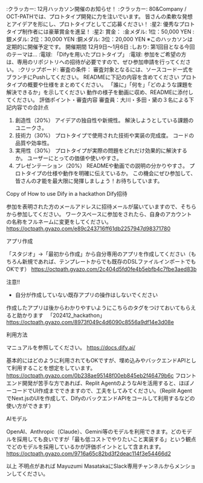 :クラッカー: 12月ハッカソン開催のお知らせ！ :クラッカー:
80&Company / OCT-PATHでは、プロトタイプ開発に力を注いでいます。
皆さんの柔軟な発想とアイデアを形にし、プロトタイプとしてご応募ください！
:星2: 優秀なプロトタイプ制作者には豪華賞金を進呈！ :星2:
賞金：
:金メダル: 1位：50,000 YEN
:銀メダル: 2位：30,000 YEN
:銅メダル: 3位：20,000 YEN
※このハッカソンは定期的に開催予定です。
開催期間
12月9日〜1月6日
:しおり: 第1回目となる今回のテーマは...
:電球: 「Difyを用いたプロトタイプ」 :電球:
参加をご希望の方は、専用のリポジトリへの招待が必要ですので、ぜひ参加申請を行ってください。
:クリップボード: 審査の条件：
審査対象となるには、ソースコード一式をブランチにPushしてください。
READMEに下記の内容を含めてください
プロトタイプの概要や仕様をまとめてください。
「誰に」「何を」「どのような課題を解決できるか」を示してください
動作の様子を動画に収め、READMEに添付してください。
評価ポイント・審査内容
審査員：大川・多田・黛の３名による下記内容での合計点
1. 創造性（20%）
アイデアの独自性や新規性。
解決しようとしている課題のユニークさ。
2. 技術力（30%）
プロトタイプで使用された技術や実装の完成度。
コードの品質や効率性。
3. 実用性（30%）
プロトタイプが実際の問題をどれだけ効果的に解決するか。
ユーザーにとっての価値や使いやすさ。
4. プレゼンテーション（20%）
READMEや動画での説明の分かりやすさ。
プロトタイプの仕様や動作を明確に伝えているか。
この機会にぜひ参加して、皆さんの才能を最大限に発揮しましょう！お待ちしています。

Copy of How to use Dify in a hackathon
Dify招待

参加を表明された方のメールアドレスに招待メールが届いていますので、そちらから参加してください。
ワークスペースに参加をされたら、自身のアカウントの名称をフルネームに変更をしてください。
https://octpath.gyazo.com/e89c243716ff61db2257947d98371780

アプリ作成

「スタジオ」→「最初から作成」から自分専用のアプリを作成してください（もちろん新規であれば、テンプレートからでも既存のDSLファイルインポートでもOKです）
https://octpath.gyazo.com/2c404d5fd0fe4b5ebfb4c7fbe3aed83b

注意!!

* 自分が作成していない既存アプリの操作はしないでください

作成したアプリは後からわかりやすいようにこちらのタグをつけておいてもらえると助かります
　「202412_hackathon」
https://octpath.gyazo.com/8973f049c4d6090c8556a9df14e3d08e

利用方法

マニュアルを参照してください。
https://docs.dify.ai/

基本的にはどのように利用されてもOKですが、埋め込みやバックエンドAPIとして利用することを想定をしています。
https://octpath.gyazo.com/0b238ae95148f00eb845eb2f46479b6c
フロントエンド開発が苦手な方であれば、Replit AgentのようなAIを活用すると、ほぼノーコードでUI作成までできますので、工夫をしてみてください。（Replit AgentでNext.jsのUIを作成して、DifyのバックエンドAPIをコールして利用するなどの使い方ができます）


AIモデル

OpenAI、Anthropic（Claude）、Gemini等のモデルを利用できます。どのモデルを採用しても良いですが「最も低コストでやりたいこと実装する」という観点でどのモデルを採用しているかが評価ポイントとして含まれます。
https://octpath.gyazo.com/9716a65c82bd3f2deac114f3e54466d2

以上
不明点があれば Mayuzumi MasatakaにSlack専用チャンネルからメンションしてください。
